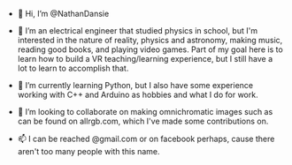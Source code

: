 - 👋 Hi, I’m @NathanDansie

- 👀 I’m an electrical engineer that studied physics in school, but I'm interested in the nature of reality, physics and astronomy, making music, reading good books, and playing video games. 
  Part of my goal here is to learn how to build a VR teaching/learning experience, but I still have a lot to learn to accomplish that.
- 🌱 I’m currently learning Python, but I also have some experience working with C++ and Arduino as hobbies and what I do for work.
- 💞️ I’m looking to collaborate on making omnichromatic images such as can be found on allrgb.com, which I've made some contributions on.
- 📫 I can be reached @gmail.com or on facebook perhaps, cause there aren't too many people with this name.

<!---
NathanDansie/NathanDansie is a ✨ special ✨ repository because its `README.md` (this file) appears on your GitHub profile.
You can click the Preview link to take a look at your changes.
--->
